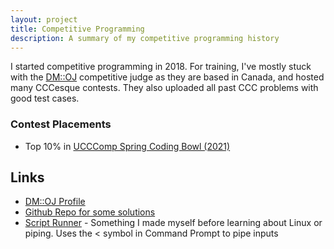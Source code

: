 ```yaml
---
layout: project
title: Competitive Programming
description: A summary of my competitive programming history
---
```


I started competitive programming in 2018. For training, I've mostly stuck with the [DM::OJ](https://dmoj.ca) competitive judge as they are based in Canada, and hosted many CCCesque contests. They also uploaded all past CCC problems with good test cases. 

### Contest Placements
- Top 10% in [UCCComp Spring Coding Bowl (2021)](https://ucccoders.github.io/contest/2021/main.html)

## Links

- [DM::OJ Profile](https://dmoj.ca/user/faraz123)
- [Github Repo for some solutions](https://github.com/farazkaleemmalik/cp-solutions)
- [Script Runner](https://gist.github.com/farazkaleemmalik/8134f0199e11c9c22b1743e959eb35b2) - Something I made myself before learning about Linux or piping. Uses the < symbol in Command Prompt to pipe inputs